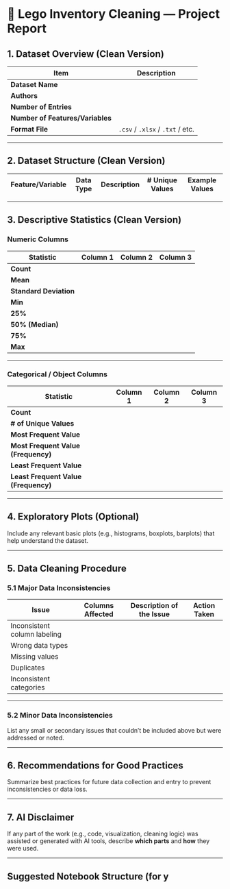 # 🧱 Lego Inventory Cleaning — Project Report

## 1. Dataset Overview (Clean Version)

| Item | Description |
|------|--------------|
| **Dataset Name** |  |
| **Authors** |  |
| **Number of Entries** |  |
| **Number of Features/Variables** |  |
| **Format File** | `.csv` / `.xlsx` / `.txt` / etc. |

---

## 2. Dataset Structure (Clean Version)

| Feature/Variable | Data Type | Description | # Unique Values | Example Values |
|------------------|-----------|--------------|-----------------|----------------|

---

## 3. Descriptive Statistics (Clean Version)

### Numeric Columns

| Statistic | Column 1 | Column 2 | Column 3 |
|------------|-----------|-----------|-----------|
| **Count** |  |  |  |
| **Mean** |  |  |  |
| **Standard Deviation** |  |  |  |
| **Min** |  |  |  |
| **25%** |  |  |  |
| **50% (Median)** |  |  |  |
| **75%** |  |  |  |
| **Max** |  |  |  |

---

### Categorical / Object Columns

| Statistic | Column 1 | Column 2 | Column 3 |
|------------|-----------|-----------|-----------|
| **Count** |  |  |  |
| **# of Unique Values** |  |  |  |
| **Most Frequent Value** |  |  |  |
| **Most Frequent Value (Frequency)** |  |  |  |
| **Least Frequent Value** |  |  |  |
| **Least Frequent Value (Frequency)** |  |  |  |

---

## 4. Exploratory Plots (Optional)

Include any relevant basic plots (e.g., histograms, boxplots, barplots) that help understand the dataset.

---

## 5. Data Cleaning Procedure

### 5.1 Major Data Inconsistencies

| Issue | Columns Affected | Description of the Issue | Action Taken |
|--------|------------------|---------------------------|---------------|
| Inconsistent column labeling |  |  |  |
| Wrong data types |  |  |  |
| Missing values |  |  |  |
| Duplicates |  |  |  |
| Inconsistent categories |  |  |  |

---

### 5.2 Minor Data Inconsistencies

List any small or secondary issues that couldn’t be included above but were addressed or noted.

---

## 6. Recommendations for Good Practices

Summarize best practices for future data collection and entry to prevent inconsistencies or data loss.

---

## 7. AI Disclaimer

If any part of the work (e.g., code, visualization, cleaning logic) was assisted or generated with AI tools, describe **which parts** and **how** they were used.

---

## Suggested Notebook Structure (for y
